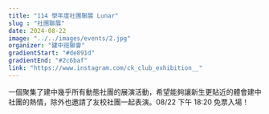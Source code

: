 ```yaml
---
title: "114 學年度社團聯展 Lunar"
slug : "社團聯展" 
date: 2024-08-22
image: "../../images/events/2.jpg"
organizer: "建中班聯會"
gradientStart: "#de891d"
gradientEnd: "#2c6baf"
link: "https://www.instagram.com/ck_club_exhibition__"
---
```


一個聚集了建中幾乎所有動態社團的展演活動，希望能夠讓新生更貼近的體會建中社團的熱情，除外也邀請了友校社團一起表演。08/22 下午 18:20 免票入場！
